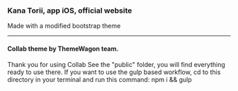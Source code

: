 ### Kana Torii, app iOS, official website

Made with a modified bootstrap theme



---
#### Collab theme by ThemeWagon team.


Thank you for using Collab See the "public" folder, you will find everything ready to use there. If you want to use the gulp based workflow, cd to this directory in your terminal and run this command: npm i && gulp
